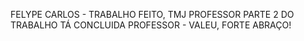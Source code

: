 FELYPE CARLOS - TRABALHO FEITO, TMJ PROFESSOR
PARTE 2 DO TRABALHO TÁ CONCLUIDA PROFESSOR - VALEU, FORTE ABRAÇO!